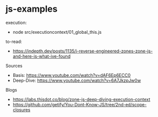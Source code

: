 # js-examples

execution:
* node src/executioncontext/01_global_this.js

to-read:
* https://indepth.dev/posts/1135/i-reverse-engineered-zones-zone-js-and-here-is-what-ive-found

Sources
* Basis: https://www.youtube.com/watch?v=dAF6Ep6ECC0
* Deep-Dive: https://www.youtube.com/watch?v=6A7JkzpJw0w

Blogs
* https://labs.thisdot.co/blog/zone-js-deep-diving-execution-context
* https://github.com/getify/You-Dont-Know-JS/tree/2nd-ed/scope-closures
